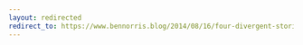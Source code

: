 ```yaml
---
layout: redirected
redirect_to: https://www.bennorris.blog/2014/08/16/four-divergent-stories.html
---
```

